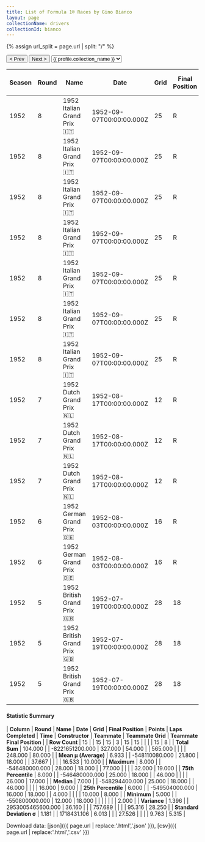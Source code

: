 ```yaml
---
title: List of Formula 1® Races by Gino Bianco
layout: page
collectionName: drivers
collectionId: bianco
---
```


{% assign url_split = page.url | split: "/" %}
<div id="collection-navigation">
<button onclick="selector.options[selector.selectedIndex-1].value && (window.location = selector.options[selector.selectedIndex-1].value);">&lt; Prev</button>
<button onclick="selector.options[selector.selectedIndex+1].value && (window.location = selector.options[selector.selectedIndex+1].value);">Next &gt;</button>
<select id="selector" onchange="this.options[this.selectedIndex].value && (window.location = this.options[this.selectedIndex].value);">
  {% for collectionId in site.data[page.collectionName].refs %}
    {% if collectionId == page.collectionId %}
      {% assign selected = "selected" %}
    {% else %}
      {% assign selected = "" %}
    {% endif %}
    {% assign profile = site.data[page.collectionName][collectionId].profile %}
    <option value="/f1/{{ page.collectionName }}/{{ collectionId }}/{{ url_split[4] }}" {{ selected }}>{{ profile.collection_name }}</option>
  {% endfor %}
</select>
</div>

| Season | Round | Name | Date | Grid | Final Position | Points | Laps Completed | Time | Constructor | Teammate | Teammate Grid | Teammate Final Position |
|--|--|--|--|--|--|--|--|--|--|--|--|--|
| 1952 | 8 | 1952 Italian Grand Prix 🇮🇹 | 1952-09-07T00:00:00.000Z | 25 | R | 0.0 | 46 |   | Maserati 🇮🇹 | [José Froilán González 🇦🇷](/f1/drivers/gonzalez) | 5 | 2 |
| 1952 | 8 | 1952 Italian Grand Prix 🇮🇹 | 1952-09-07T00:00:00.000Z | 25 | R | 0.0 | 46 |   | Maserati 🇮🇹 | [Felice Bonetto 🇮🇹](/f1/drivers/bonetto) | 13 | 5 |
| 1952 | 8 | 1952 Italian Grand Prix 🇮🇹 | 1952-09-07T00:00:00.000Z | 25 | R | 0.0 | 46 |   | Maserati 🇮🇹 | [Chico Landi 🇧🇷](/f1/drivers/landi) | 18 | 8 |
| 1952 | 8 | 1952 Italian Grand Prix 🇮🇹 | 1952-09-07T00:00:00.000Z | 25 | R | 0.0 | 46 |   | Maserati 🇮🇹 | [Eitel Cantoni 🇺🇾](/f1/drivers/cantoni) | 23 | 11 |
| 1952 | 8 | 1952 Italian Grand Prix 🇮🇹 | 1952-09-07T00:00:00.000Z | 25 | R | 0.0 | 46 |   | Maserati 🇮🇹 | [Franco Rol 🇮🇹](/f1/drivers/rol) | 16 | R |
| 1952 | 8 | 1952 Italian Grand Prix 🇮🇹 | 1952-09-07T00:00:00.000Z | 25 | R | 0.0 | 46 |   | Maserati 🇮🇹 | [Alberto Crespo 🇦🇷](/f1/drivers/crespo) | 0 | F |
| 1952 | 8 | 1952 Italian Grand Prix 🇮🇹 | 1952-09-07T00:00:00.000Z | 25 | R | 0.0 | 46 |   | Maserati 🇮🇹 | [Toulo de Graffenried 🇨🇭](/f1/drivers/graffenried) | 0 | F |
| 1952 | 7 | 1952 Dutch Grand Prix 🇳🇱 | 1952-08-17T00:00:00.000Z | 12 | R | 0.0 | 4 |   | Maserati 🇮🇹 | [Chico Landi 🇧🇷](/f1/drivers/landi) | 16 | 9 |
| 1952 | 7 | 1952 Dutch Grand Prix 🇳🇱 | 1952-08-17T00:00:00.000Z | 12 | R | 0.0 | 4 |   | Maserati 🇮🇹 | [Jan Flinterman 🇳🇱](/f1/drivers/flinterman) | 15 | R |
| 1952 | 7 | 1952 Dutch Grand Prix 🇳🇱 | 1952-08-17T00:00:00.000Z | 12 | R | 0.0 | 4 |   | Maserati 🇮🇹 | [Jan Flinterman 🇳🇱](/f1/drivers/flinterman) | 16 | 9 |
| 1952 | 6 | 1952 German Grand Prix 🇩🇪 | 1952-08-03T00:00:00.000Z | 16 | R | 0.0 | 0 |   | Maserati 🇮🇹 | [Eitel Cantoni 🇺🇾](/f1/drivers/cantoni) | 26 | R |
| 1952 | 6 | 1952 German Grand Prix 🇩🇪 | 1952-08-03T00:00:00.000Z | 16 | R | 0.0 | 0 |   | Maserati 🇮🇹 | [Felice Bonetto 🇮🇹](/f1/drivers/bonetto) | 10 | D |
| 1952 | 5 | 1952 British Grand Prix 🇬🇧 | 1952-07-19T00:00:00.000Z | 28 | 18 | 0.0 | 77 |   | Maserati 🇮🇹 | [Harry Schell 🇺🇸](/f1/drivers/schell) | 32 | 17 |
| 1952 | 5 | 1952 British Grand Prix 🇬🇧 | 1952-07-19T00:00:00.000Z | 28 | 18 | 0.0 | 77 |   | Maserati 🇮🇹 | [Toulo de Graffenried 🇨🇭](/f1/drivers/graffenried) | 31 | 19 |
| 1952 | 5 | 1952 British Grand Prix 🇬🇧 | 1952-07-19T00:00:00.000Z | 28 | 18 | 0.0 | 77 |   | Maserati 🇮🇹 | [Eitel Cantoni 🇺🇾](/f1/drivers/cantoni) | 27 | R |

#### Statistic Summary

| **Column** | **Round** | **Name** | **Date** | **Grid** | **Final Position** | **Points** | **Laps Completed** | **Time** | **Constructor** | **Teammate** | **Teammate Grid** | **Teammate Final Position** |
| **Row Count** | 15 |  | 15 | 15 | 3 | 15 | 15 |  |  |  | 15 | 8 |
| **Total Sum** | 104.000 |  | -8221651200.000 | 327.000 | 54.000 |  | 565.000 |  |  |  | 248.000 | 80.000 |
| **Mean μ (Average)** | 6.933 |  | -548110080.000 | 21.800 | 18.000 |  | 37.667 |  |  |  | 16.533 | 10.000 |
| **Maximum** | 8.000 |  | -546480000.000 | 28.000 | 18.000 |  | 77.000 |  |  |  | 32.000 | 19.000 |
| **75th Percentile** | 8.000 |  | -546480000.000 | 25.000 | 18.000 |  | 46.000 |  |  |  | 26.000 | 17.000 |
| **Median** | 7.000 |  | -548294400.000 | 25.000 | 18.000 |  | 46.000 |  |  |  | 16.000 | 9.000 |
| **25th Percentile** | 6.000 |  | -549504000.000 | 16.000 | 18.000 |  | 4.000 |  |  |  | 10.000 | 8.000 |
| **Minimum** | 5.000 |  | -550800000.000 | 12.000 | 18.000 |  |  |  |  |  |  | 2.000 |
| **Variance** | 1.396 |  | 2953005465600.000 | 36.160 |  |  | 757.689 |  |  |  | 95.316 | 28.250 |
| **Standard Deviation σ** | 1.181 |  | 1718431.106 | 6.013 |  |  | 27.526 |  |  |  | 9.763 | 5.315 |

Download data: [json]({{ page.url | replace:'.html','.json' }}), [csv]({{ page.url | replace:'.html','.csv' }})

